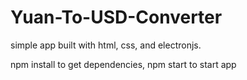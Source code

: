 # Yuan-To-USD-Converter
simple app built with html, css, and electronjs.

npm install to get dependencies, 
npm start to start app 
